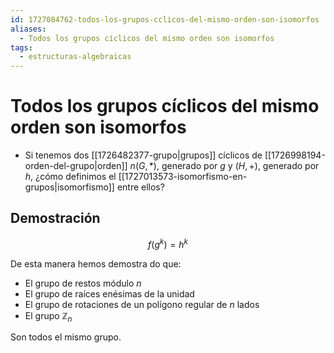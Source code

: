 ```yaml
---
id: 1727084762-todos-los-grupos-cclicos-del-mismo-orden-son-isomorfos
aliases:
  - Todos los grupos cíclicos del mismo orden son isomorfos
tags:
  - estructuras-algebraicas
---
```


# Todos los grupos cíclicos del mismo orden son isomorfos

- Si tenemos dos [[1726482377-grupo|grupos]] cíclicos de [[1726998194-orden-del-grupo|orden]] $n (G, *)$, generado por $g$ y $(H,+)$, generado por $h$, ¿cómo definimos el [[1727013573-isomorfismo-en-grupos|isomorfismo]] entre ellos?

## Demostración

$$
f(g^{k}) = h^{k} 
$$

De esta manera hemos demostra do que:

- El grupo de restos módulo $n$
- El grupo de raíces enésimas de la unidad
- El grupo de rotaciones de un polígono regular de $n$ lados
- El grupo $\mathbb{Z}_{n}$

Son todos el mismo grupo.


